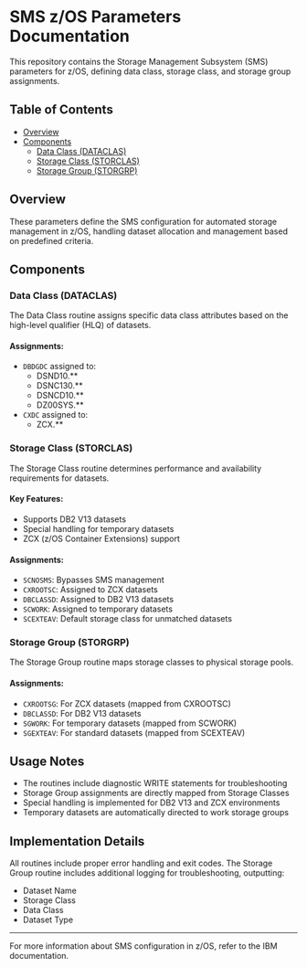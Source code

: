 # SMS z/OS Parameters Documentation

This repository contains the Storage Management Subsystem (SMS) parameters for z/OS, defining data class, storage class, and storage group assignments.

## Table of Contents
- [Overview](#overview)
- [Components](#components)
  - [Data Class (DATACLAS)](#data-class-dataclas)
  - [Storage Class (STORCLAS)](#storage-class-storclas)
  - [Storage Group (STORGRP)](#storage-group-storgrp)

## Overview

These parameters define the SMS configuration for automated storage management in z/OS, handling dataset allocation and management based on predefined criteria.

## Components

### Data Class (DATACLAS)

The Data Class routine assigns specific data class attributes based on the high-level qualifier (HLQ) of datasets.

#### Assignments:
- `DBDGDC` assigned to:
  - DSND10.**
  - DSNC130.**
  - DSNCD10.**
  - DZ00SYS.**
- `CXDC` assigned to:
  - ZCX.**

### Storage Class (STORCLAS)

The Storage Class routine determines performance and availability requirements for datasets.

#### Key Features:
- Supports DB2 V13 datasets
- Special handling for temporary datasets
- ZCX (z/OS Container Extensions) support

#### Assignments:
- `SCNOSMS`: Bypasses SMS management
- `CXROOTSC`: Assigned to ZCX datasets
- `DBCLASSD`: Assigned to DB2 V13 datasets
- `SCWORK`: Assigned to temporary datasets
- `SCEXTEAV`: Default storage class for unmatched datasets

### Storage Group (STORGRP)

The Storage Group routine maps storage classes to physical storage pools.

#### Assignments:
- `CXROOTSG`: For ZCX datasets (mapped from CXROOTSC)
- `DBCLASSD`: For DB2 V13 datasets
- `SGWORK`: For temporary datasets (mapped from SCWORK)
- `SGEXTEAV`: For standard datasets (mapped from SCEXTEAV)

## Usage Notes

- The routines include diagnostic WRITE statements for troubleshooting
- Storage Group assignments are directly mapped from Storage Classes
- Special handling is implemented for DB2 V13 and ZCX environments
- Temporary datasets are automatically directed to work storage groups

## Implementation Details

All routines include proper error handling and exit codes. The Storage Group routine includes additional logging for troubleshooting, outputting:
- Dataset Name
- Storage Class
- Data Class
- Dataset Type

---
For more information about SMS configuration in z/OS, refer to the IBM documentation.
